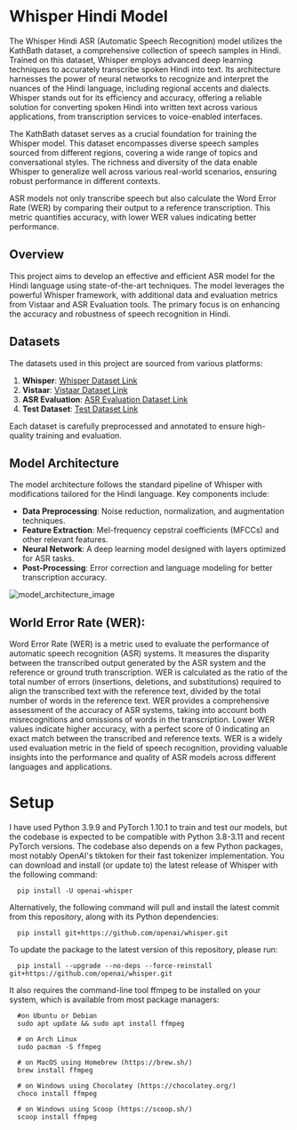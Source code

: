 # Whisper Hindi Model

The Whisper Hindi ASR (Automatic Speech Recognition) model utilizes the KathBath dataset, a comprehensive collection of speech samples in Hindi. Trained on this dataset, Whisper employs advanced deep learning techniques to accurately transcribe spoken Hindi into text. Its architecture harnesses the power of neural networks to recognize and interpret the nuances of the Hindi language, including regional accents and dialects. Whisper stands out for its efficiency and accuracy, offering a reliable solution for converting spoken Hindi into written text across various applications, from transcription services to voice-enabled interfaces.

The KathBath dataset serves as a crucial foundation for training the Whisper model. This dataset encompasses diverse speech samples sourced from different regions, covering a wide range of topics and conversational styles. The richness and diversity of the data enable Whisper to generalize well across various real-world scenarios, ensuring robust performance in different contexts.

ASR models not only transcribe speech but also calculate the Word Error Rate (WER) by comparing their output to a reference transcription. This metric quantifies accuracy, with lower WER values indicating better performance.

## Overview

This project aims to develop an effective and efficient ASR model for the Hindi language using state-of-the-art techniques. The model leverages the powerful Whisper framework, with additional data and evaluation metrics from Vistaar and ASR Evaluation tools. The primary focus is on enhancing the accuracy and robustness of speech recognition in Hindi.

## Datasets

The datasets used in this project are sourced from various platforms:

1. **Whisper**: [Whisper Dataset Link](https://github.com/openai/whisper)
2. **Vistaar**: [Vistaar Dataset Link](https://github.com/AI4Bharat/vistaar)
3. **ASR Evaluation**: [ASR Evaluation Dataset Link](https://github.com/belambert/asr-evaluation)
4. **Test Dataset**: [Test Dataset Link](https://asr.iitm.ac.in/Gramvaani/NEW/GV_Eval_3h.tar.gz)

Each dataset is carefully preprocessed and annotated to ensure high-quality training and evaluation.

## Model Architecture

The model architecture follows the standard pipeline of Whisper with modifications tailored for the Hindi language. Key components include:

- **Data Preprocessing**: Noise reduction, normalization, and augmentation techniques.
- **Feature Extraction**: Mel-frequency cepstral coefficients (MFCCs) and other relevant features.
- **Neural Network**: A deep learning model designed with layers optimized for ASR tasks.
- **Post-Processing**: Error correction and language modeling for better transcription accuracy.

![model_architecture_image](https://github.com/INurtureStudent/Whisper-Hindi-ASR-model/assets/120656373/53cc2725-0c4b-45ed-98ca-1bb5fd60001f)

## World Error Rate (WER):

Word Error Rate (WER) is a metric used to evaluate the performance of automatic speech recognition (ASR) systems. It measures the disparity between the transcribed output generated by the ASR system and the reference or ground truth transcription.
WER is calculated as the ratio of the total number of errors (insertions, deletions, and substitutions) required to align the transcribed text with the reference text, divided by the total number of words in the reference text.
WER provides a comprehensive assessment of the accuracy of ASR systems, taking into account both misrecognitions and omissions of words in the transcription. Lower WER values indicate higher accuracy, with a perfect score of 0 indicating an exact match between the transcribed and reference texts.
WER is a widely used evaluation metric in the field of speech recognition, providing valuable insights into the performance and quality of ASR models across different languages and applications.

# Setup

[](https://github.com/yashshekh/Whisper-Hindi-ASR-model#setup)

I have used Python 3.9.9 and PyTorch 1.10.1 to train and test our models, but the codebase is expected to be compatible with Python 3.8-3.11 and recent PyTorch versions. The codebase also depends on a few Python packages, most notably OpenAI's tiktoken for their fast tokenizer implementation. You can download and install (or update to) the latest release of Whisper with the following command:

```
  pip install -U openai-whisper

```

Alternatively, the following command will pull and install the latest commit from this repository, along with its Python dependencies:

```
  pip install git+https://github.com/openai/whisper.git

```

To update the package to the latest version of this repository, please run:

```
  pip install --upgrade --no-deps --force-reinstall git+https://github.com/openai/whisper.git

```

It also requires the command-line tool ffmpeg to be installed on your system, which is available from most package managers:

```
  #on Ubuntu or Debian
  sudo apt update && sudo apt install ffmpeg

  # on Arch Linux
  sudo pacman -S ffmpeg

  # on MacOS using Homebrew (https://brew.sh/)
  brew install ffmpeg

  # on Windows using Chocolatey (https://chocolatey.org/)
  choco install ffmpeg

  # on Windows using Scoop (https://scoop.sh/)
  scoop install ffmpeg
```
